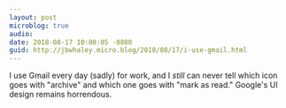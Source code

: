```yaml
---
layout: post
microblog: true
audio: 
date: 2018-08-17 10:00:05 -0800
guid: http://jbwhaley.micro.blog/2018/08/17/i-use-gmail.html
---
```

I use Gmail every day (sadly) for work, and I *still* can never tell which icon goes with "archive" and which one goes with "mark as read." Google's UI design remains horrendous.
